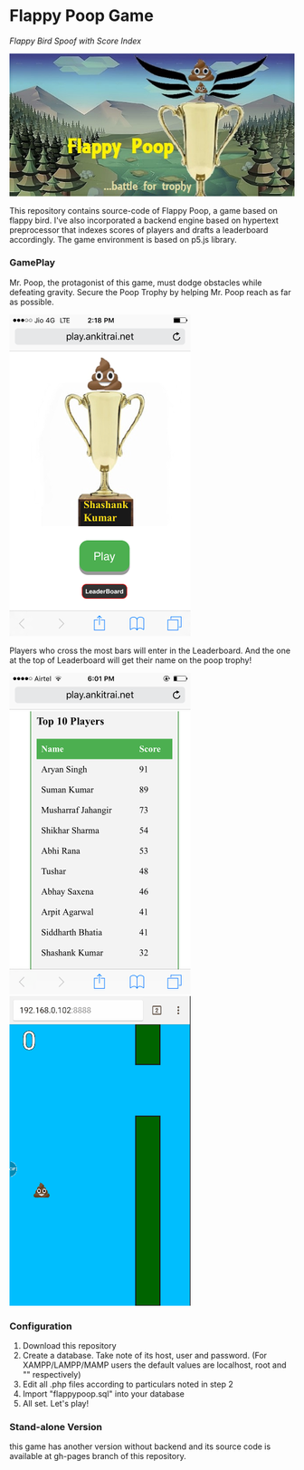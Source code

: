 # Flappy Poop Game

*Flappy Bird Spoof with Score Index*

![Flappy Poop Game Cover](https://github.com/ankitrai96/flappy-poop/blob/master/resource/front_face.jpg)

This repository contains source-code of Flappy Poop, a game based on flappy bird.
I've also incorporated a backend engine based on hypertext preprocessor that indexes scores of players and drafts a leaderboard accordingly.
The game environment is based on p5.js library.

### GamePlay

Mr. Poop, the protagonist of this game, must dodge obstacles while defeating gravity. Secure the Poop Trophy by helping Mr. Poop reach as far as possible.

![Home Screen](https://github.com/ankitrai96/flappy-poop/blob/master/resource/Home_Screen.png)

Players who cross the most bars will enter in the Leaderboard. And the one at the top of Leaderboard will get their name on the poop trophy!

![Leaderboard](https://github.com/ankitrai96/flappy-poop/blob/master/resource/Leaderboard.png)
![Gameplay](https://github.com/ankitrai96/flappy-poop/blob/master/resource/gameplayFlappyPoop.gif)

### Configuration

1. Download this repository 
2. Create a database. Take note of its host, user and password. (For XAMPP/LAMPP/MAMP users the default values are localhost, root and "" respectively)
3. Edit all .php files according to particulars noted in step 2
4. Import "flappypoop.sql" into your database
5. All set. Let's play!

### Stand-alone Version

this game has another version without backend and its source code is available at gh-pages branch of this repository.
